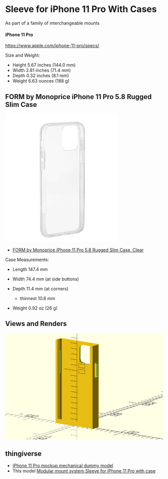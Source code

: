 Sleeve for iPhone 11 Pro With Cases
===================================

As part of a family of interchangeable mounts

#### iPhone 11 Pro

https://www.apple.com/iphone-11-pro/specs/

Size and Weight:

-	Height 5.67 inches (144.0 mm)
-	Width 2.81 inches (71.4 mm)
-	Depth 0.32 inches (8.1 mm)
-	Weight 6.63 ounces (188 g)

FORM by Monoprice iPhone 11 Pro 5.8 Rugged Slim Case
----------------------------------------------------

![empty monoprice case](img/case_form_monoprice.png)

-	[FORM by Monoprice iPhone 11 Pro 5.8 Rugged Slim Case, Clear](https://www.monoprice.com/product?c_id=309&cp_id=30901&cs_id=3090101&p_id=39619)

Case Measurements:

-	Length 147.4 mm
-	Width 74.4 mm (at side buttons)
-	Depth 11.4 mm (at corners)

	-	thinnest 10.6 mm

-	Weight 0.92 oz (26 g)

Views and Renders
-----------------

![front view render](img/front_view_sleeve_render.png)

thingiverse
-----------

-	[iPhone 11 Pro mockup mechanical dummy model](https://www.thingiverse.com/thing:3865803)
-	This model [Modular mount system Sleeve for iPhone 11 Pro with case](https://www.thingiverse.com/thing:3865844)
